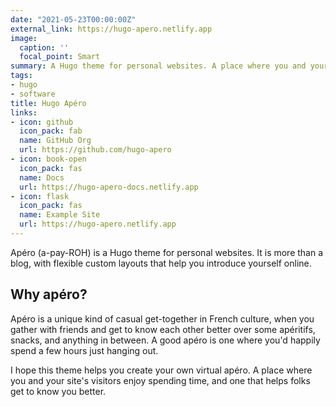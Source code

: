 ```yaml
---
date: "2021-05-23T00:00:00Z"
external_link: https://hugo-apero.netlify.app
image:
  caption: ''
  focal_point: Smart
summary: A Hugo theme for personal websites. A place where you and your site’s visitors enjoy spending time, and one that helps folks get to know you better.
tags:
- hugo
- software
title: Hugo Apéro
links:
- icon: github
  icon_pack: fab
  name: GitHub Org
  url: https://github.com/hugo-apero
- icon: book-open
  icon_pack: fas
  name: Docs
  url: https://hugo-apero-docs.netlify.app
- icon: flask
  icon_pack: fas
  name: Example Site
  url: https://hugo-apero.netlify.app
---
```


Apéro (a-pay-ROH) is a Hugo theme for personal websites. It is more than a blog, with flexible custom layouts that help you introduce yourself online. 

## Why apéro?

Apéro is a unique kind of casual get-together in French culture, when you gather with friends and get to know each other better over some apéritifs, snacks, and anything in between. A good apéro is one where you'd happily spend a few hours just hanging out.

I hope this theme helps you create your own virtual apéro. A place where you and your site's visitors enjoy spending time, and one that helps folks get to know you better.
